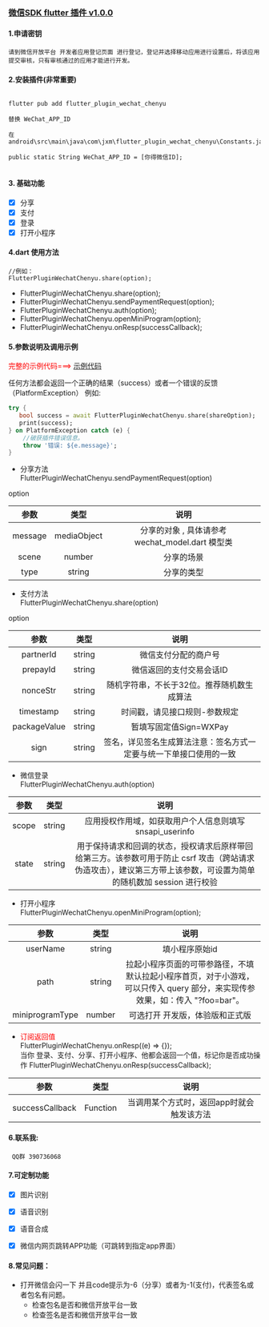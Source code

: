 ###  [微信SDK flutter 插件 v1.0.0](https://github.com/waliu/flutter_plugin_wechat_chenyu)

#### 1.申请密钥

    请到微信开放平台 开发者应用登记页面 进行登记，登记并选择移动应用进行设置后，将该应用提交审核，只有审核通过的应用才能进行开发。

#### 2.安装插件(非常重要)

```

flutter pub add flutter_plugin_wechat_chenyu
    
替换 WeChat_APP_ID  
         
在 android\src\main\java\com\jxm\flutter_plugin_wechat_chenyu\Constants.java
         
public static String WeChat_APP_ID = [你得微信ID];
    
```   
#### 3. 基础功能

- [x] 分享
- [x] 支付
- [x] 登录
- [x] 打开小程序

#### 4.dart 使用方法

    //例如：
    FlutterPluginWechatChenyu.share(option);

- FlutterPluginWechatChenyu.share(option);
- FlutterPluginWechatChenyu.sendPaymentRequest(option);
- FlutterPluginWechatChenyu.auth(option);
- FlutterPluginWechatChenyu.openMiniProgram(option);
- FlutterPluginWechatChenyu.onResp(successCallback);

#### 5.参数说明及调用示例
<font color=red>完整的示例代码===></font>
[示例代码](example)

任何方法都会返回一个正确的结果（success）或者一个错误的反馈（PlatformException）
例如:
```dart
try {
   bool success = await FlutterPluginWechatChenyu.share(shareOption);
   print(success);
} on PlatformException catch (e) {
    //破获插件错误信息。
    throw '错误: ${e.message}';
}
```

* 分享方法<br>
  FlutterPluginWechatChenyu.sendPaymentRequest(option)

option

| 参数 | 类型 | 说明 |
| :----:| :----: | :----: |
|message|mediaObject|分享的对象 , 具体请参考 wechat_model.dart 模型类|
|scene|number|分享的场景|
|type|string|分享的类型|

* 支付方法<br>
  FlutterPluginWechatChenyu.share(option)

option

| 参数 | 类型 | 说明 |
| :----:| :----: | :----: |
|partnerId|string|微信支付分配的商户号|
|prepayId|string|微信返回的支付交易会话ID|
|nonceStr|string|随机字符串，不长于32位。推荐随机数生成算法|
|timestamp|string|时间戳，请见接口规则-参数规定|
|packageValue|string|暂填写固定值Sign=WXPay|
|sign|string|签名，详见签名生成算法注意：签名方式一定要与统一下单接口使用的一致|

* 微信登录<br>
  FlutterPluginWechatChenyu.auth(option)

| 参数 | 类型 | 说明 |
| :----:| :----: | :----: |
|scope|string|应用授权作用域，如获取用户个人信息则填写 snsapi_userinfo|
|state|string|用于保持请求和回调的状态，授权请求后原样带回给第三方。该参数可用于防止 csrf 攻击（跨站请求伪造攻击），建议第三方带上该参数，可设置为简单的随机数加 session 进行校验|

* 打开小程序<br>
  FlutterPluginWechatChenyu.openMiniProgram(option);

| 参数 | 类型 | 说明 |
| :----:| :----: | :----: |
|userName|string|填小程序原始id|
|path|string|拉起小程序页面的可带参路径，不填默认拉起小程序首页，对于小游戏，可以只传入 query 部分，来实现传参效果，如：传入 "?foo=bar"。|
|miniprogramType|number|可选打开 开发版，体验版和正式版|

* <font color=red>订阅返回值</font><br>
  FlutterPluginWechatChenyu.onResp((e) => {});<br>
  当你 登录、支付、分享、打开小程序、他都会返回一个值，标记你是否成功操作 FlutterPluginWechatChenyu.onResp(successCallback);

| 参数 | 类型 | 说明 |
| :----:| :----: | :----: |
|successCallback|Function|当调用某个方式时，返回app时就会触发该方法|


#### 6.联系我:

     QQ群 390736068

#### 7.可定制功能

- [x] 图片识别
- [x] 语音识别
- [x] 语音合成
- [x] 微信内网页跳转APP功能（可跳转到指定app界面）


#### 8.常见问题：

* 打开微信会闪一下 并且code提示为-6（分享）或者为-1(支付)，代表签名或者包名有问题。
  - 检查包名是否和微信开放平台一致
  - 检查签名是否和微信开放平台一致






